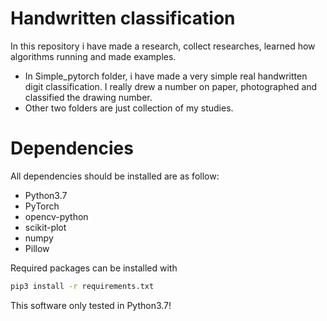 # Handwritten classification
In this repository i have made a research, collect researches, 
learned how algorithms running and made examples.

- In Simple_pytorch folder, i have made a very simple real handwritten digit classification.
I really drew a number on paper, photographed and classified the drawing number.
- Other two folders are just collection of my studies.

# Dependencies
All dependencies should be installed are as follow:
* Python3.7
* PyTorch
* opencv-python
* scikit-plot
* numpy
* Pillow

Required packages can be installed with
```bash
pip3 install -r requirements.txt
```

This software only tested in Python3.7!